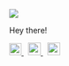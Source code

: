

<img src=https://user-images.githubusercontent.com/85219749/188266638-a4ff6523-2139-455b-a1ff-d4f56f3bee21.png>


<!--
**impossible437/impossible437** is a ✨ _special_ ✨ repository because its `README.md` (this file) appears on your GitHub profile.

Here are some ideas to get you started:

- 🔭 I’m currently working on ...
- 🌱 I’m currently learning ...
- 👯 I’m looking to collaborate on ...
- 🤔 I’m looking for help with ...
- 💬 Ask me about ...
- 📫 How to reach me: ...
- 😄 Pronouns: ...
- ⚡ Fun fact: ...![hackerrank_logo]()

-->


Hey there!

<p float="left">
  <a href="https://www.linkedin.com/in/kumarsambhav437/" target="_blank">
<img src=https://user-images.githubusercontent.com/85219749/188267508-d4e8fb49-8f6c-4c9f-86e4-51aeea31b4a7.png width="22px">
  </a>
&nbsp;
  <a href="mailto:ksambhav249@gmail.com" target="_blank">
<img src=https://user-images.githubusercontent.com/85219749/188269564-8f292593-05e3-4a33-aac8-ffd8d66f149a.png width="23px">
  </a>
&nbsp;
  <a href="https://www.hackerrank.com/ksambhav249" target="_blank">
<img src=https://user-images.githubusercontent.com/85219749/188272080-72c831c5-60b4-438f-891a-32539f2d4d51.svg width="23px">
  </a>
</p>
